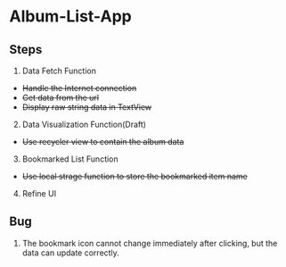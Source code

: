 # Album-List-App

## Steps
1. Data Fetch Function
  - ~~Handle the Internet connection~~
  - ~~Get data from the url~~
  - ~~Display raw string data in TextView~~
2. Data Visualization Function(Draft)
  - ~~Use recycler view to contain the album data~~
3. Bookmarked List Function
  - ~~Use local strage function to store the bookmarked item name~~
4. Refine UI 

## Bug
1. The bookmark icon cannot change immediately after clicking, but the data can update correctly.
